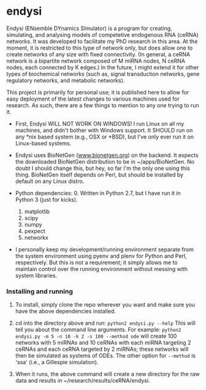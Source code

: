 # endysi

Endysi (ENsemble DYnamics SImulator) is a program for creating, 
simulating, and analysing models of competetive endogenous RNA (ceRNA) 
networks.  It was developed to facilitate my PhD research in this area. 
At the moment, it is restricted to this type of network only, but does 
allow one to create networks of any size with fixed connectivity.  (In
general, a ceRNA network is a bipartite network composed of M miRNA 
nodes, N ceRNA nodes, each connected by K edges.)  In the future, I 
might extend it for other types of biochemical networks (such as, 
signal transduction networks, gene regulatory networks, and metabolic
networks).  

This project is primarily for personal use; it is published here to 
allow for easy deployment of the latest changes to various machines 
used for research.  As such, there are a few things to mention to any 
one trying to run it. 

* First, Endysi WILL NOT WORK ON WINDOWS! I run Linux on all my machines,
and didn't bother with Windows support.  It SHOULD run on any *nix based
system (e.g., OSX or *BSD), but I've only ever run it on Linux-based 
systems.

* Endysi uses BioNetGen (www.bionetgen.org) on the backend.  It expects
the downloaded BioNetGen distribution to be in ~/apps/BioNetGen. No 
doubt I should change this, but hey, so far I'm the only one using this
thing.  BioNetGen itself depends on Perl, but should be installed by
default on any Linux distro.

* Python dependencies: 
    0. Written in Python 2.7, but I have run it in Python 3 (just for kicks).
    1. matplotlib
    2. scipy
    3. numpy
    4. pexpect
    5. networkx

* I personally keep my development/running environment separate from the system
environment using pyenv and plenv for Python and Perl, respectively. But 
this is not a requirement; it simply allows me to maintain control over
the running environment without messing with system libraries. 

### Installing and running

1. To install, simply clone the repo wherever you want and make sure you 
have the above dependencies installed.  

2. cd into the directory above and run:
`python2 endysi.py --help`
This will tell you about the command line arguments.  For example:
`python2 endysi.py -m 5 -n 10 -k 2 -s 100 --method ode`
will create 100 networks with 5 miRNAs and 10 ceRNAs with each miRNA 
targeting 2 ceRNAs and each ceRNA targeted by 2 miRNAs; these networks 
will then be simulated as systems of ODEs.  The other option for 
`--method` is 'ssa' (i.e., a Gillespie simulation).

3. When it runs, the above command will create a new directory for the 
raw data and results in ~/research/results/ceRNA/endysi.  


